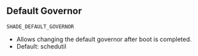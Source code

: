 ## Default Governor
```
SHADE_DEFAULT_GOVERNOR
```

- Allows changing the default governor after boot is completed.
- Default: schedutil
